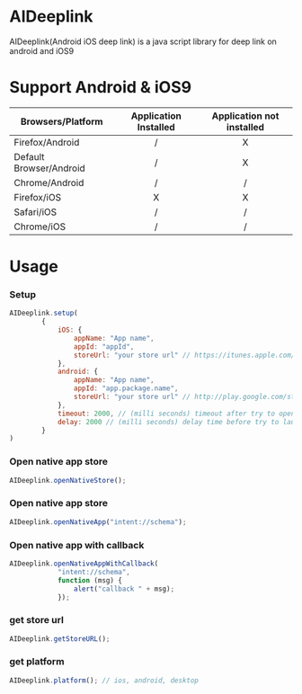 # AIDeeplink
AIDeeplink(Android iOS deep link) is a java script library for deep link on android and iOS9


# Support Android & iOS9
| Browsers/Platform         | Application Installed  | Application not installed |
| --------------------------|:----------------------:|:-------------------------:|
| Firefox/Android           |          /             |             X             |
| Default Browser/Android   |          /             |             X             |
| Chrome/Android            |          /             |             /             |
| Firefox/iOS               |          X             |             X             |
| Safari/iOS                |          /             |             /|
| Chrome/iOS                |          /             |             /             |
             

# Usage

### Setup
```js
AIDeeplink.setup(
        {
            iOS: {
                appName: "App name",
                appId: "appId",
                storeUrl: "your store url" // https://itunes.apple.com/us/app/apple-store/id<your_app_id>?mt=8 or itms-apps://itunes.apple.com/app/<appName>/id<appId>?mt=8
            },
            android: {
                appName: "App name",
                appId: "app.package.name",
                storeUrl: "your store url" // http://play.google.com/store/apps/details?id=<package_name> or market://details?id=<package_name> 
            },
    		timeout: 2000, // (milli seconds) timeout after try to open your application.
            delay: 2000 // (milli seconds) delay time before try to launch your mobile aplication.
        }
)
```

### Open native app store
```js
AIDeeplink.openNativeStore();
```

### Open native app store
```js
AIDeeplink.openNativeApp("intent://schema");
```

### Open native app with callback
```js
AIDeeplink.openNativeAppWithCallback(
			"intent://schema", 
			function (msg) {
                alert("callback " + msg);
            });
```

### get store url
```js
AIDeeplink.getStoreURL();
```

### get platform
```js
AIDeeplink.platform(); // ios, android, desktop
```